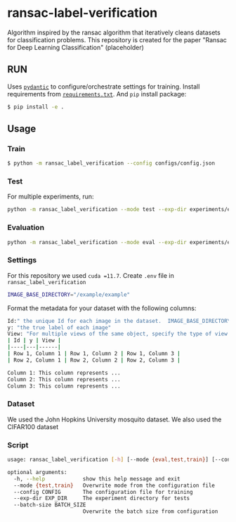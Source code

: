 # ransac-label-verification

Algorithm inspired by the ransac algorithm that iteratively cleans datasets for classification problems. 
This repository is created for the paper "Ransac for Deep Learning Classification" (placeholder)

## RUN

Uses [`pydantic`](https://docs.pydantic.dev/) to configure/orchestrate settings for training. Install requirements from [`requirements.txt`](./requirements.txt). And `pip` install package:


```sh
$ pip install -e .
```

## Usage
### Train

```sh
$ python -m ransac_label_verification --config configs/config.json
```

### Test
For multiple experiments, run: 
```sh
python -m ransac_label_verification --mode test --exp-dir experiments/example_exp
```

### Evaluation

```sh
python -m ransac_label_verification --mode eval --exp-dir experiments/example_exp

```

### Settings 
For this repository we used `cuda =11.7`. 
Create `.env` file in `ransac_label_verification`
```sh
IMAGE_BASE_DIRECTORY="/example/example"
```
Format the metadata for your dataset with the following columns:
```sh
Id:" the unique Id for each image in the dataset.  IMAGE_BASE_DIRECTORY/Id gives the full path for each image. "
y: "the true label of each image"
View: "For multiple views of the same object, specify the type of view here. If not applicable set View to None for all images."
| Id | y | View |
|----|---|------|
| Row 1, Column 1 | Row 1, Column 2 | Row 1, Column 3 |
| Row 2, Column 1 | Row 2, Column 2 | Row 2, Column 3 |

Column 1: This column represents ...
Column 2: This column represents ...
Column 3: This column represents ...

```
### Dataset
We used the John Hopkins University mosquito dataset.
We also used the CIFAR100 dataset 

### Script

```sh
usage: ransac_label_verification [-h] [--mode {eval,test,train}] [--config CONFIG] [--exp-dir EXP_DIR] [--batch-size BATCH_SIZE]

optional arguments:
  -h, --help            show this help message and exit
  --mode {test,train}   Overwrite mode from the configuration file
  --config CONFIG       The configuration file for training
  --exp-dir EXP_DIR     The experiment directory for tests
  --batch-size BATCH_SIZE
                        Overwrite the batch size from configuration
```
